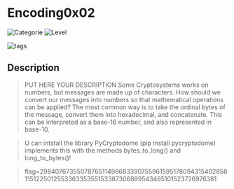 # Encoding0x02
![Categorie](https://img.shields.io/badge/Category-Cryptography-red?style=for-the-badge) ![Level](https://img.shields.io/badge/Difficulty-Easy-green?style=for-the-badge)

![tags](https://img.shields.io/badge/Tag-Encoding%20%20Python-blue)

## Description
> PUT HERE YOUR DESCRIPTION
>Some Cryptosystems works on numbers, but messages are made up of characters. How should we convert our messages into numbers so that mathematical operations can be applied?
The most common way is to take the ordinal bytes of the message, convert them into hexadecimal, and concatenate. This can be interpreted as a base-16 number, and also represented in base-10.


>U can intstall the library PyCryptodome (pip install pycryptodome) implements this with the methods bytes_to_long() and long_to_bytes()!
 
>flag=2984076735507876511498683390755961595178094315402858115122501255336335355153387306899543465101523726976381